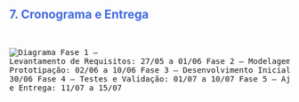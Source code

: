 <h2 style="color: RoyalBlue;">7. Cronograma e Entrega</h2>
<pre>

![Diagrama](/img/diagramagantt.png)
Fase 1 – Levantamento de Requisitos: 27/05 a 01/06
Fase 2 – Modelagem e Prototipação: 02/06 a 10/06
Fase 3 – Desenvolvimento Inicial: 11/06 a 30/06
Fase 4 – Testes e Validação: 01/07 a 10/07
Fase 5 – Ajustes Finais e Entrega: 11/07 a 15/07


</pre>